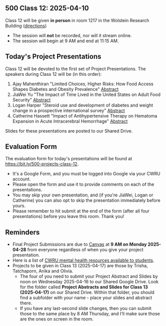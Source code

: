 ## 500 Class 12: 2025-04-10

Class 12 will be given **in person** in room 1217 in the Wolstein Research Building ([directions](https://case.edu/medicine/neurology/research/behavioral-health-research-group/directions-wolstein-research-building))

- The session will **not** be recorded, nor will it stream online.
- The session will begin at 9 AM and end at 11:15 AM.

## Today's Project Presentations

Class 12 will be devoted to the first set of Project Presentations. The speakers during Class 12 will be (in this order):

1. Ajay Mahenthiran "Limited Choices, Higher Risks: How Food Access Shapes Diabetes and Obesity Prevalence" [Abstract](pdf/Ajay_Abstract.pdf)
2. JiaWei Yu "The Impact of Time Lived in the United States on Adult Food Security" [Abstract](pdf/JiaWei_Abstract.pdf)
3. Logan Harper "Steroid use and development of diabetes and weight change in a prospective international survey" [Abstract](pdf/Logan_Abstract.pdf)
4. Catherine Hassett "Impact of Antihypertensive Therapy on Hematoma Expansion in Acute Intracerebral Hemorrhage" [Abstract](pdf/Catherine_Abstract.pdf)

Slides for these presentations are posted to our Shared Drive.

## Evaluation Form

The evaluation form for today's presentations will be found at <https://bit.ly/500-projects-class-12>. 

- It's a Google Form, and you must be logged into Google via your CWRU account.
- Please open the form and use it to provide comments on each of the presentations.
- You may skip your own presentation, and (if you're JiaWei, Logan or Catherine) you can also opt to skip the presentation immediately before yours.
- Please remember to hit submit at the end of the form (after all four presentations) before you leave this room. Thank you!

## Reminders

- Final Project Submissions are due to [Canvas](https://canvas.case.edu/) at **9 AM on Monday 2025-04-28** from everyone regardless of when you give your project presentation.
- Here is a list of [CWRU mental health resources available to students](https://case.edu/wellness/campuswide-resources/mental-health-resources). 
- Projects to be given in Class 13 (2025-04-17) are those by Trisha, Tatchaporn, Anika and Olivia.
    - The four of you need to submit your Project Abstract and Slides by noon on Wednesday 2025-04-16 to our Shared Google Drive. Look for the folder called **Project Abstracts and Slides for Class 13 (2025-04-17)** on our Shared Drive. Within that folder, you should find a subfolder with your name - place your slides and abstract there.
    - If you have any last-second slide changes, then you can submit those to the same place by 8 AM Thursday, and I'll make sure those are the ones on screen in the room.
